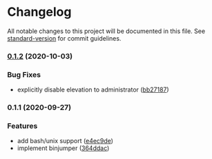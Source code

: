 # Changelog

All notable changes to this project will be documented in this file. See [standard-version](https://github.com/conventional-changelog/standard-version) for commit guidelines.

### [0.1.2](https://github.com/merceyz/binjumper/compare/v0.1.1...v0.1.2) (2020-10-03)

### Bug Fixes

- explicitly disable elevation to administrator ([bb27187](https://github.com/merceyz/binjumper/commit/bb271872f45fb74bfe7e54e65c1f5e8a298261a0))

### 0.1.1 (2020-09-27)

### Features

- add bash/unix support ([e4ec9de](https://github.com/merceyz/binjumper/commit/e4ec9deebed25bc59def2e0d586727cb042d6929))
- implement binjumper ([364ddac](https://github.com/merceyz/binjumper/commit/364ddac50f473b23d2a41d678e894990cfa3b8fa))
